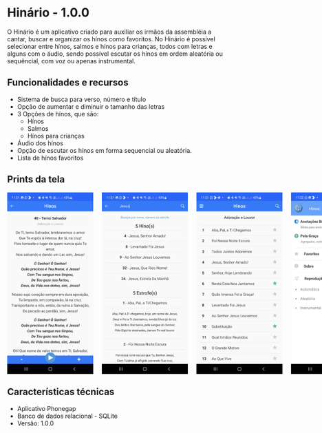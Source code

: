 # Hinário - 1.0.0

O Hinário é um aplicativo criado para auxiliar os irmãos da assembléia a cantar, buscar e organizar os hínos como favoritos. No Hinário é possível selecionar entre hínos, salmos e hínos para crianças, todos com letras e alguns com o áudio, sendo possível escutar os hínos em ordem aleatória ou sequêncial, com voz ou apenas instrumental.

## Funcionalidades e recursos

- Sistema de busca para verso, número e título
- Opção de aumentar e diminuir o tamanho das letras
- 3 Opções de hínos, que são:
    - Hínos
    - Salmos
    - Hínos para crianças
- Áudio dos hínos
- Opção de escutar os hínos em forma sequencial ou aleatória.
- Lista de hínos favoritos

## Prints da tela

<div style="display: flex;">
<img style="padding-right: 20px" src="img_readme/tela1.jpg" width="200">
<img style="padding-right: 20px" src="img_readme/tela2.jpg" width="200">
<img style="padding-right: 20px" src="img_readme/tela3.jpg" width="200">
<img style="padding-right: 20px" src="img_readme/tela4.jpg" width="200">
</div>

## Características técnicas

- Aplicativo Phonegap
- Banco de dados relacional - SQLite
- Versão: 1.0.0
